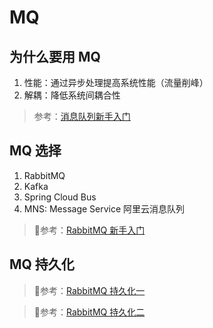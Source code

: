 # MQ

## 为什么要用 MQ
1. 性能：通过异步处理提高系统性能（流量削峰）
2. 解耦：降低系统间耦合性
> 参考：[消息队列新手入门](https://mp.weixin.qq.com/s/MRHswsKoL0sm8ppd_gpF5Q)

## MQ 选择
1. RabbitMQ
2. Kafka
3. Spring Cloud Bus
4. MNS: Message Service 阿里云消息队列

> 参考：[RabbitMQ 新手入门](https://www.cnblogs.com/vipstone/p/9275256.html)

## MQ 持久化
> 参考：[RabbitMQ 持久化一](https://my.oschina.net/huaxian8812/blog/808713)

> 参考：[RabbitMQ 持久化二](http://littledriver.net/posts/rabbitmq%E7%9A%84%E6%95%B0%E6%8D%AE%E6%8C%81%E4%B9%85%E5%8C%96/)
